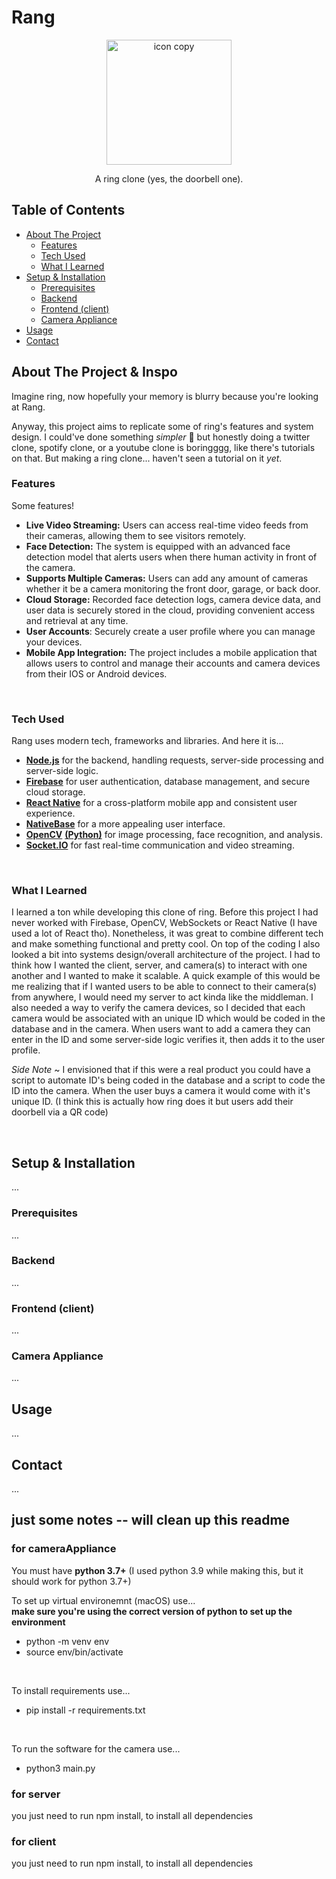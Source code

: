 # Rang

<p align="center">
  <img src="https://github.com/MoschellaV/RingClone/assets/58868225/e0496f35-8680-4592-b5c1-b1a6c32b82ae" alt="icon copy" width="200">
</p>

<p align="center">A ring clone (yes, the doorbell one).</p>

## Table of Contents
- [About The Project](#about-the-project--inspo)
  - [Features](#features)
  - [Tech Used](#tech-used)
  - [What I Learned](#what-i-learned)
- [Setup & Installation](#setup--installation)
  - [Prerequisites](#prerequisites) 
  - [Backend](#backend)
  - [Frontend (client)](#frontend-client)
  - [Camera Appliance](#camera-appliance)
- [Usage](#usage)
- [Contact](#contact)

## About The Project & Inspo
Imagine ring, now hopefully your memory is blurry because you're looking at Rang. 

Anyway, this project aims to replicate some of ring's features and system design. I could've done something _simpler_ :woozy_face: but honestly doing a twitter clone, spotify clone, or a youtube clone is boringggg, like there's tutorials on that. But making a ring clone...  haven't seen a tutorial on it _yet_.

### Features
Some features!

- **Live Video Streaming:** Users can access real-time video feeds from their cameras, allowing them to see visitors remotely.
- **Face Detection:** The system is equipped with an advanced face detection model that alerts users when there human activity in front of the camera.
- **Supports Multiple Cameras:** Users can add any amount of cameras whether it be a camera monitoring the front door, garage, or back door.
- **Cloud Storage:** Recorded face detection logs, camera device data, and user data is securely stored in the cloud, providing convenient access and retrieval at any time.
- **User Accounts**: Securely create a user profile where you can manage your devices.
- **Mobile App Integration:** The project includes a mobile application that allows users to control and manage their accounts and camera devices from their IOS or Android devices.
<br/>

### Tech Used
Rang uses modern tech, frameworks and libraries. And here it is...

- [**Node.js**](https://nodejs.org/en) for the backend, handling requests, server-side processing and server-side logic.
- [**Firebase**](https://firebase.google.com/) for user authentication, database management, and secure cloud storage.
- [**React Native**](https://reactnative.dev/) for a cross-platform mobile app and consistent user experience.
- [**NativeBase**](https://nativebase.io/) for a more appealing user interface.
- [**OpenCV**](https://opencv.org/) [**(Python)**](https://www.python.org/) for image processing, face recognition, and analysis.
- [**Socket.IO**](https://socket.io/) for fast real-time communication and video streaming.
<br/>

### What I Learned
I learned a ton while developing this clone of ring. Before this project I had never worked with Firebase, OpenCV, WebSockets or React Native (I have used a lot of React tho). Nonetheless, it was great to combine different tech and make something functional and pretty cool. On top of the coding I also looked a bit into systems design/overall architecture of the project. I had to think how I wanted the client, server, and camera(s) to interact with one another and I wanted to make it scalable. A quick example of this would be me realizing that if I wanted users to be able to connect to their camera(s) from anywhere, I would need my server to act kinda like the middleman. I also needed a way to verify the camera devices, so I decided that each camera would be associated with an unique ID which would be coded in the database and in the camera. When users want to add a camera they can enter in the ID and some server-side logic verifies it, then adds it to the user profile. 

_Side Note_ ~ I envisioned that if this were a real product you could have a script to automate ID's being coded in the database and a script to code the ID into the camera. When the user buys a camera it would come with it's unique ID. (I think this is actually how ring does it but users add their doorbell via a QR code) 

<br/>

## Setup & Installation

...

### Prerequisites

...

### Backend

...

### Frontend (client)

...

### Camera Appliance

...

## Usage

...

## Contact

...

## just some notes -- will clean up this readme

### for cameraAppliance
You must have **python 3.7+** (I used python 3.9 while making this, but it should work for python 3.7+)

To set up virtual environemnt (macOS) use...
<br/>
**make sure you're using the correct version of python to set up the environment**
<br/>
- python -m venv env
- source env/bin/activate

<br/>

To install requirements use...
- pip install -r requirements.txt

<br/>

To run the software for the camera use... <br/>
- python3 main.py

### for server

you just need to run
npm install, to install all dependencies

### for client

you just need to run
npm install, to install all dependencies
